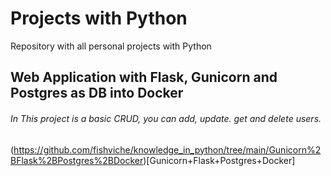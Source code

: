 # Projects with Python
Repository with all personal projects with Python

## Web Application with Flask, Gunicorn and Postgres as DB into Docker
###### In This project is a basic CRUD, you can add, update. get and delete users.
(https://github.com/fishviche/knowledge_in_python/tree/main/Gunicorn%2BFlask%2BPostgres%2BDocker)[Gunicorn+Flask+Postgres+Docker]